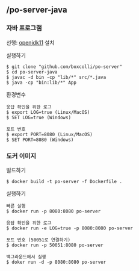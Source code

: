 ## /po-server-java
### 자바 프로그램
선행: [openjdk11](https://jdk.java.net/archive/) 설치

실행하기
```
$ git clone "github.com/boxcolli/po-server"
$ cd po-server-java
$ javac -d bin -cp "lib/*" src/*.java
$ java -cp "bin:lib/*" App
```

환경변수
```
응답 확인을 위한 로그
$ export LOG=true (Linux/MacOS)
$ SET LOG=true (Windows)

포트 번호
$ export PORT=8080 (Linux/MacOS)
$ SET PORT=8080 (Windows)
```

### 도커 이미지
빌드하기
```
$ docker build -t po-server -f Dockerfile .
```
실행하기
```
빠른 실행
$ docker run -p 8080:8080 po-server

응답 확인을 위한 로그
$ docker run -e LOG=true -p 8080:8080 po-server

포트 번호 (50051로 연결하기)
$ docker run -p 50051:8080 po-server

백그라운드에서 실행
$ doker run -d -p 8080:8080 po-server
```